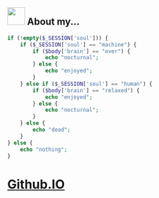 <h2><img src="https://camo.githubusercontent.com/be37cdc8f930300096c506ad4574eaae977c48fbb2705cfcb92f4eeab8282c7a/68747470733a2f2f6d656469612e67697068792e636f6d2f6d656469612f56674344417a634b767352364f4d307557672f67697068792e676966" style="width: 40px; display: inline-block;"> About my...</h2>

```php
if (!empty($_SESSION['soul'])) {
    if ($_SESSION['soul'] == "machine") {
        if ($body['brain'] == "over") {
            echo "nocturnal";
        } else {
            echo "enjoyed";
        }
    } else if ($_SESSION['soul'] == "human") {
        if ($body['brain'] == "relaxed") {
            echo "enjoyed";
        } else {
            echo "nocturnal";
        }
    } else {
        echo "dead";
    }
} else {
    echo "nothing";
}
```
<h1><a href="https://qalmurri.github.io" target="_blank">Github.IO</a></h1>
